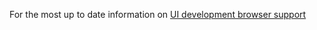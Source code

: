 For the most up to date information on [UI development browser support](https://auro.alaskaair.com/support/browsersSupport)
